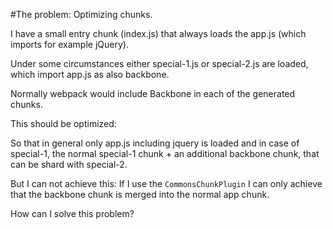 #The problem: Optimizing chunks.

I have a small entry chunk (index.js) that always loads the app.js (which imports for example jQuery).

Under some circumstances either special-1.js or special-2.js are loaded, which import app.js as also backbone.

Normally webpack would include Backbone in each of the generated chunks.

This should be optimized:

So that in general only app.js including jquery is loaded and in case of special-1, the normal special-1 chunk + an additional backbone chunk, that can be shard with special-2.

But I can not achieve this: If I use the `CommonsChunkPlugin` I can only achieve that the backbone chunk is merged into the normal app chunk.

How can I solve this problem?
